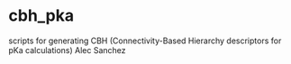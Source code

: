 # cbh_pka
scripts for generating CBH (Connectivity-Based Hierarchy descriptors for pKa calculations)
Alec Sanchez
